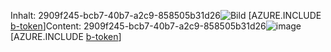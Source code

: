 <span data-ttu-id="bffdd-101">Inhalt: 2909f245-bcb7-40b7-a2c9-858505b31d26![Bild](a0e1bd3a-7a15-4cf5-9892-96bbf8ba1d5d.png)
[AZURE.INCLUDE [b-token](30fee268-b4af-4b95-b108-be6de2a5b41e.md)]</span><span class="sxs-lookup"><span data-stu-id="bffdd-101">Content: 2909f245-bcb7-40b7-a2c9-858505b31d26![image](a0e1bd3a-7a15-4cf5-9892-96bbf8ba1d5d.png)
[AZURE.INCLUDE [b-token](30fee268-b4af-4b95-b108-be6de2a5b41e.md)]</span></span>
